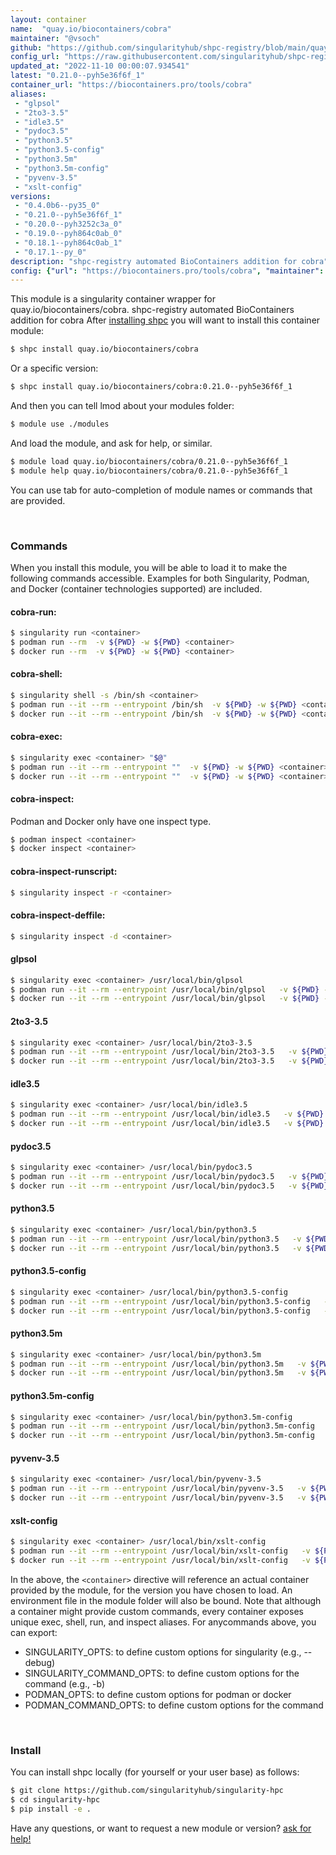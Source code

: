 ```yaml
---
layout: container
name:  "quay.io/biocontainers/cobra"
maintainer: "@vsoch"
github: "https://github.com/singularityhub/shpc-registry/blob/main/quay.io/biocontainers/cobra/container.yaml"
config_url: "https://raw.githubusercontent.com/singularityhub/shpc-registry/main/quay.io/biocontainers/cobra/container.yaml"
updated_at: "2022-11-10 00:00:07.934541"
latest: "0.21.0--pyh5e36f6f_1"
container_url: "https://biocontainers.pro/tools/cobra"
aliases:
 - "glpsol"
 - "2to3-3.5"
 - "idle3.5"
 - "pydoc3.5"
 - "python3.5"
 - "python3.5-config"
 - "python3.5m"
 - "python3.5m-config"
 - "pyvenv-3.5"
 - "xslt-config"
versions:
 - "0.4.0b6--py35_0"
 - "0.21.0--pyh5e36f6f_1"
 - "0.20.0--pyh3252c3a_0"
 - "0.19.0--pyh864c0ab_0"
 - "0.18.1--pyh864c0ab_1"
 - "0.17.1--py_0"
description: "shpc-registry automated BioContainers addition for cobra"
config: {"url": "https://biocontainers.pro/tools/cobra", "maintainer": "@vsoch", "description": "shpc-registry automated BioContainers addition for cobra", "latest": {"0.21.0--pyh5e36f6f_1": "sha256:86b3e2f5de186eae27c29ef803b61aea121b77d4396e3be1f9520e149218cfcf"}, "tags": {"0.4.0b6--py35_0": "sha256:5f16c88186911111b9674164f82267860b5b80ac67a466c48d7f14141be5bf7c", "0.21.0--pyh5e36f6f_1": "sha256:86b3e2f5de186eae27c29ef803b61aea121b77d4396e3be1f9520e149218cfcf", "0.20.0--pyh3252c3a_0": "sha256:146ee1835b11dc76bc34df6163a82336f0f6edfae90e12dc56e2af709ea544be", "0.19.0--pyh864c0ab_0": "sha256:965d05da0beb8943616dbceec50ff337f8d0e50eda1856e305f750b27caab84a", "0.18.1--pyh864c0ab_1": "sha256:9d0aac96014ca4d7fb9f6532d6d87fb493059b18c816713e8f3b13cb4822dd2f", "0.17.1--py_0": "sha256:20568094f1a546bf5a8cea091d477ed66a5c5524baadc2dcc1ff89a5c71f8e78"}, "docker": "quay.io/biocontainers/cobra", "aliases": {"glpsol": "/usr/local/bin/glpsol", "2to3-3.5": "/usr/local/bin/2to3-3.5", "idle3.5": "/usr/local/bin/idle3.5", "pydoc3.5": "/usr/local/bin/pydoc3.5", "python3.5": "/usr/local/bin/python3.5", "python3.5-config": "/usr/local/bin/python3.5-config", "python3.5m": "/usr/local/bin/python3.5m", "python3.5m-config": "/usr/local/bin/python3.5m-config", "pyvenv-3.5": "/usr/local/bin/pyvenv-3.5", "xslt-config": "/usr/local/bin/xslt-config"}}
---
```


This module is a singularity container wrapper for quay.io/biocontainers/cobra.
shpc-registry automated BioContainers addition for cobra
After [installing shpc](#install) you will want to install this container module:


```bash
$ shpc install quay.io/biocontainers/cobra
```

Or a specific version:

```bash
$ shpc install quay.io/biocontainers/cobra:0.21.0--pyh5e36f6f_1
```

And then you can tell lmod about your modules folder:

```bash
$ module use ./modules
```

And load the module, and ask for help, or similar.

```bash
$ module load quay.io/biocontainers/cobra/0.21.0--pyh5e36f6f_1
$ module help quay.io/biocontainers/cobra/0.21.0--pyh5e36f6f_1
```

You can use tab for auto-completion of module names or commands that are provided.

<br>

### Commands

When you install this module, you will be able to load it to make the following commands accessible.
Examples for both Singularity, Podman, and Docker (container technologies supported) are included.

#### cobra-run:

```bash
$ singularity run <container>
$ podman run --rm  -v ${PWD} -w ${PWD} <container>
$ docker run --rm  -v ${PWD} -w ${PWD} <container>
```

#### cobra-shell:

```bash
$ singularity shell -s /bin/sh <container>
$ podman run --it --rm --entrypoint /bin/sh  -v ${PWD} -w ${PWD} <container>
$ docker run --it --rm --entrypoint /bin/sh  -v ${PWD} -w ${PWD} <container>
```

#### cobra-exec:

```bash
$ singularity exec <container> "$@"
$ podman run --it --rm --entrypoint ""  -v ${PWD} -w ${PWD} <container> "$@"
$ docker run --it --rm --entrypoint ""  -v ${PWD} -w ${PWD} <container> "$@"
```

#### cobra-inspect:

Podman and Docker only have one inspect type.

```bash
$ podman inspect <container>
$ docker inspect <container>
```

#### cobra-inspect-runscript:

```bash
$ singularity inspect -r <container>
```

#### cobra-inspect-deffile:

```bash
$ singularity inspect -d <container>
```


#### glpsol

```bash
$ singularity exec <container> /usr/local/bin/glpsol
$ podman run --it --rm --entrypoint /usr/local/bin/glpsol   -v ${PWD} -w ${PWD} <container> -c " $@"
$ docker run --it --rm --entrypoint /usr/local/bin/glpsol   -v ${PWD} -w ${PWD} <container> -c " $@"
```


#### 2to3-3.5

```bash
$ singularity exec <container> /usr/local/bin/2to3-3.5
$ podman run --it --rm --entrypoint /usr/local/bin/2to3-3.5   -v ${PWD} -w ${PWD} <container> -c " $@"
$ docker run --it --rm --entrypoint /usr/local/bin/2to3-3.5   -v ${PWD} -w ${PWD} <container> -c " $@"
```


#### idle3.5

```bash
$ singularity exec <container> /usr/local/bin/idle3.5
$ podman run --it --rm --entrypoint /usr/local/bin/idle3.5   -v ${PWD} -w ${PWD} <container> -c " $@"
$ docker run --it --rm --entrypoint /usr/local/bin/idle3.5   -v ${PWD} -w ${PWD} <container> -c " $@"
```


#### pydoc3.5

```bash
$ singularity exec <container> /usr/local/bin/pydoc3.5
$ podman run --it --rm --entrypoint /usr/local/bin/pydoc3.5   -v ${PWD} -w ${PWD} <container> -c " $@"
$ docker run --it --rm --entrypoint /usr/local/bin/pydoc3.5   -v ${PWD} -w ${PWD} <container> -c " $@"
```


#### python3.5

```bash
$ singularity exec <container> /usr/local/bin/python3.5
$ podman run --it --rm --entrypoint /usr/local/bin/python3.5   -v ${PWD} -w ${PWD} <container> -c " $@"
$ docker run --it --rm --entrypoint /usr/local/bin/python3.5   -v ${PWD} -w ${PWD} <container> -c " $@"
```


#### python3.5-config

```bash
$ singularity exec <container> /usr/local/bin/python3.5-config
$ podman run --it --rm --entrypoint /usr/local/bin/python3.5-config   -v ${PWD} -w ${PWD} <container> -c " $@"
$ docker run --it --rm --entrypoint /usr/local/bin/python3.5-config   -v ${PWD} -w ${PWD} <container> -c " $@"
```


#### python3.5m

```bash
$ singularity exec <container> /usr/local/bin/python3.5m
$ podman run --it --rm --entrypoint /usr/local/bin/python3.5m   -v ${PWD} -w ${PWD} <container> -c " $@"
$ docker run --it --rm --entrypoint /usr/local/bin/python3.5m   -v ${PWD} -w ${PWD} <container> -c " $@"
```


#### python3.5m-config

```bash
$ singularity exec <container> /usr/local/bin/python3.5m-config
$ podman run --it --rm --entrypoint /usr/local/bin/python3.5m-config   -v ${PWD} -w ${PWD} <container> -c " $@"
$ docker run --it --rm --entrypoint /usr/local/bin/python3.5m-config   -v ${PWD} -w ${PWD} <container> -c " $@"
```


#### pyvenv-3.5

```bash
$ singularity exec <container> /usr/local/bin/pyvenv-3.5
$ podman run --it --rm --entrypoint /usr/local/bin/pyvenv-3.5   -v ${PWD} -w ${PWD} <container> -c " $@"
$ docker run --it --rm --entrypoint /usr/local/bin/pyvenv-3.5   -v ${PWD} -w ${PWD} <container> -c " $@"
```


#### xslt-config

```bash
$ singularity exec <container> /usr/local/bin/xslt-config
$ podman run --it --rm --entrypoint /usr/local/bin/xslt-config   -v ${PWD} -w ${PWD} <container> -c " $@"
$ docker run --it --rm --entrypoint /usr/local/bin/xslt-config   -v ${PWD} -w ${PWD} <container> -c " $@"
```



In the above, the `<container>` directive will reference an actual container provided
by the module, for the version you have chosen to load. An environment file in the
module folder will also be bound. Note that although a container
might provide custom commands, every container exposes unique exec, shell, run, and
inspect aliases. For anycommands above, you can export:

 - SINGULARITY_OPTS: to define custom options for singularity (e.g., --debug)
 - SINGULARITY_COMMAND_OPTS: to define custom options for the command (e.g., -b)
 - PODMAN_OPTS: to define custom options for podman or docker
 - PODMAN_COMMAND_OPTS: to define custom options for the command

<br>

### Install

You can install shpc locally (for yourself or your user base) as follows:

```bash
$ git clone https://github.com/singularityhub/singularity-hpc
$ cd singularity-hpc
$ pip install -e .
```

Have any questions, or want to request a new module or version? [ask for help!](https://github.com/singularityhub/singularity-hpc/issues)